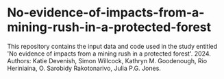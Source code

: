 # No-evidence-of-impacts-from-a-mining-rush-in-a-protected-forest
This repository contains the input data and code used in the study entitled 'No evidence of impacts from a mining rush in a protected forest'. 2024. Authors: Katie Devenish, Simon Willcock, Kathryn M. Goodenough, Rio Heriniaina, O. Sarobidy Rakotonarivo, Julia P.G. Jones.  
